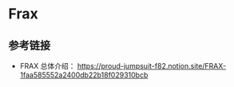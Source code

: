 # Frax


## 参考链接
 - FRAX 总体介绍： https://proud-jumpsuit-f82.notion.site/FRAX-1faa585552a2400db22b18f029310bcb